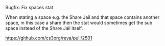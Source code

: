 Bugfix: Fix spaces stat

When stating a space e.g. the Share Jail and that space contains another space, in this case a share
then the stat would sometimes get the sub space instead of the Share Jail itself.

https://github.com/cs3org/reva/pull/2501
